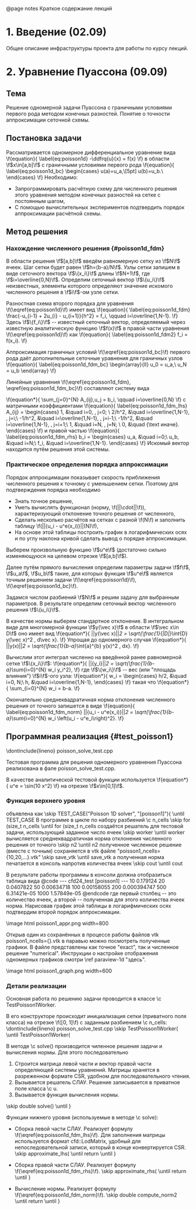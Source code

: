 @page notes Краткое содержание лекций

# 1. Введение (02.09)
Общее описание инфраструктуры проекта для работы по курсу лекций.

# 2. Уравнение Пуассона (09.09)

## Teма
Решение одномерной задачи Пуассона с граничными условиями первого рода методом конечных разностей.
Понятие о точности аппроксимации сеточной схемы.

## Постановка задачи
Рассматривается одномерное дифференциальное уравнение вида
\f{equation}{
    \label{eq:poisson1d}
    -\ddfrq{u}{x} = f(x)
\f}
в области \f$x\in[a,b]\f$ с граничными условиями первого рода
\f{equation}{
	\label{eq:poisson1d_bc}
	\begin{cases}
        u(a)=u_a,\\[5pt]
        u(b)=u_b.\\
	\end{cases}
\f}
Необходимо:
- Запрограммировать расчётную схему для численного решения этого уравнения методом конечных разностей
  на сетке с постоянным шагом,
- С помощью вычислительных экспериментов подтвердить порядок аппроксимации расчётной схемы.

## Метод решения

### Нахождение численного решения {#poisson1d_fdm}

В области решения \f$[a,b]\f$ введём равномерную сетку из \f$N\f$ ячеек.
Шаг сетки будет равен \f$h=(b-a)/N\f$.
Узлы сетки запишем в виде сеточного вектора \f$\{x_i\}\f$ длины \f$N+1\f$, где \f$i=\overline{0,N}\f$.
Определим сеточный вектор \f$\{u_i\}\f$ неизвестных, элементы которого определяют значение искомого численного решения в \f$i\f$-ом узле сетки. 

Разностная схема второго порядка для уравнения \f(\eqref{eq:poisson1d}\f) имеет вид
\f{equation}{
    \label{eq:poisson1d_fdm}
    \frac{-u_{i-1} + 2u_{i} - u_{i+1}}{h^2} = f_i, \qquad i=\overline{1,N-1}.
\f}
Здесь \f$\{f_i\}\f$ -- известный сеточный вектор, определяемый через известную
аналитическую функцию \f$f(x)\f$ в правой части уравнения \f(\eqref{eq:poisson1d}\f) как
\f{equation}{
    \label{eq:poisson1d_fdm2}
    f_i = f(x_i).
\f}

Аппроксимация граничных условий \f(\eqref{eq:poisson1d_bc}\f) первого рода даёт дополнительные 
сеточные уравнения для граничных узлов
\f{equation}{
    \label{eq:poisson1d_fdm_bc}
    \begin{array}{ll}
        u_0 = u_a,\\
        u_N = u_b
    \end{array}
\f}

Линейные уравнения \f(\eqref{eq:poisson1d_fdm}, \eqref{eq:poisson1d_fdm_bc}\f)
составляют систему вида

\f{equation*}{
    \sum_{j=0}^{N} A_{ij}\,u_j = b_i, \qquad i=\overline{0,N}
\f}
с матричными коэффициентами
\f{equation}{
    \label{eq:poisson1d_fdm_lhs}
    A_{ij} = \begin{cases}
        1,      &\quad i=0, \, j=0; \\
        2/h^2,  &\quad i=\overline{1,N-1}, \, j=i;\\
        -1/h^2, &\quad i=\overline{1,N-1}, \, j=i-1;\\
        -1/h^2, &\quad i=\overline{1,N-1}, \, j=i+1;\\
        1,      &\quad i=N, \, j=N; \\
        0,      &\quad {\text иначе}.
    \end{cases}
\f}
и правой частью
\f{equation}{
    \label{eq:poisson1d_fdm_rhs}
    b_i = \begin{cases}
        u_a,   &\quad i=0;\\
        u_b,   &\quad i=N;\\
        f_i,   &\quad i=\overline{1,N-1}.
    \end{cases}
\f}
Искомый вектор находится путём решения этой системы.

### Практическое определения порядка аппроксимации

Порядок аппрокцимации показывает скорость
приближения численного решения к точному с уменьшением сетки.
Поэтому для подтверждения порядка необходимо
- Знать точное решение,
- Уметь вычислять функционал (норму, \f(||\cdot||\f)), характеризующий отклонение точного решения от численного,
- Сделать несколько расчётов на сетках с разной \f(N\f)  и заполнить таблицу \f(||\{u_i - u^e(x_i)\}||(N)\f),
- На основе этой таблицы построить график в логарифмических осях и по углу наклона кривой сделать вывод о порядке аппроксимации.

Выберем произвольную функцию \f$u^e\f$ (достаточно сильно изменяющуюся на целевом отрезке \f$[a,b]\f$).

Далее путём прямого вычисления определим параметры задачи \f$f\f$, \f$u_a\f$, \f$u_b\f$ такие,
для которых функция \f$u^e\f$ является точным решением задачи \f(\eqref{eq:poisson1d}\f), \f(\eqref{eq:poisson1d_bc}\f).

Задамся числом разбиений \f$N\f$ и решим задачу для выбранным параметров.
В результате определим сеточный вектор численного решения \f$\{u_i\}\f$.

В качестве нормы выберем стандартное отклонение. В интегральном виде для многомерной функции \f$y(\vec x)\f$
в области \f$\vec x\in D\f$ оно имеет вид
\f{equation*}{
    ||y(\vec x)||_2 = \sqrt{\frac{1}{|D|}\int_{D} y(\vec x)^2 \, d\vec x}.
\f}
Упрощая до одномерного случая
\f{equation*}{
    ||y(x)||_2 = \sqrt{\frac{1}{b-a}\int_{a}^{b} y(x)^2 \, dx}.
\f}

Вычислим этот интеграл численно на введённой ранее равномерной сетке \f$\{x_i\}\f$:
\f{equation*}{
    ||\{y_i\}||_2 = \sqrt{\frac{1}{b-a}\sum_{i=0}^{N} w_i y_i^2},
\f}
где \f$\{w_i\}\f$ -- вес (или "площадь влияния") \f$i\f$-ого узла:
\f{equation*}{
    w_i = \begin{cases}
        h/2, &\quad i=0, N;\\
        h, &\quad i=\overline{1,N-1},
    \end{cases}
\f}
такая что
\f{equation*}{
    \sum_{i=0}^{N} w_i = b-a.
\f}

Окончательно среднеквадратичная норма отклонения численного решения от точного запишется в виде
\f{equation}{
    \label{eq:poisson1d_fdm_norm}
    ||\{u_i - u^e(x_i)\}||_2 = \sqrt{\frac{1}{b-a}\sum_{i=0}^{N} w_i \left(u_i - u^e_i\right)^2}.
\f}

## Программная реализация {#test_poisson1}
\dontinclude{lineno} poisson_solve_test.cpp

Тестовая программа для решения одномерного уравнения Пуассона 
реализована в фале poisson_solve_test.cpp.

В качестве аналитической тестовой функции  используется
\f{equation*}{
    u^e = \sin(10 x^2)
\f}
на отрезке \f$x\in[0,1]\f$.

### Функция верхнего уровня
объявлена как
\skip TEST_CASE("Poisson 1D solver", "[poisson1]"){
\until TEST_CASE
В программе в цикле по набору разбиений \c n_cells
\skip for (size_t n_cells
\until for (size_t n_cells
создаётся решатель для тестовой задачи, использующий заданное число ячеек
\skip worker
\until worker
вычисляется среднеквадратичная норма отклонения численного решения от точного
\skip n2
\until n2
полученное численное решение (вместе с точным) сохраняется в vtk файле "poisson1_ncells={10,20,...}.vtk"
\skip save_vtk
\until save_vtk
а полученная норма печатается в консоль напротив количества ячеек
\skip cout
\until cout

В результате работы программы в консоли должна отобразиться таблица вида
@code
--- cfd24_test [poisson1] ---
10 0.179124
20 0.0407822
50 0.00634718
100 0.00158055
200 0.000394747
500 6.31421e-05
1000 1.57849e-05
@endcode
где первый столбец -- это количество ячеек, а второй -- полученная для этого количества ячеек норма.
Нарисовав график этой таблицы в логарифмических осях подтвердим второй порядок аппроксимации.

\image html poisson1_appr.png width=800

Открыв один из cохранённых в процессе работы файлов vtk poisson1_ncells={}.vtk в паравью
можно посмотреть полученные графики. В файле представлены как точное "exact", так и численное решение "numerical".
Инструкции о настройке отображения одномерных графиков смотри \ref paraview-1d "здесь".

\image html poisson1_graph.png width=600

### Детали реализации
Основная работа по решению задачи проводится в классе \c TestPoisson1Worker.

В его конструкторе происходит инициализация сетки (приватного поля класса) на отрезке \f([0, 1]\f) с заданным разбиением \c n_cells:
\dontinclude{lineno} poisson_solve_test.cpp
\skip TestPoisson1Worker(
\until TestPoisson1Worker(

В методе \c solve() производится чиленное решения задачи и вычисления нормы.
Для этого последовательно
1. Строится матрица левой части и вектор правой части определяющей системы уравнений.
   Матрицы хранятся в разреженном формате CSR, удобном для последовательного чтения.
2. Вызывается решатель СЛАУ. Решение записывается в приватное поле класса \c u.
3. Вызывается функция вычисления нормы.

\skip double solve()
\until }

Функции нижнего уровня (используемые в методе \c solve):
- Сборка левой части СЛАУ. Реализует формулу \f(\eqref{eq:poisson1d_fdm_lhs}\f).
  Для заполнения матрицы используется формат cfd::LodMatrix, удобный для непоследовательной записи, который в конце конвертируется CSR.
  \skip approximate_lhs(
  \until return
  \until }

- Сборка правой части СЛАУ. Реализует формулу \f(\eqref{eq:poisson1d_fdm_rhs}\f).
  \skip approximate_rhs(
  \until return
  \until }

- Вычисление нормы. Реализует формулу \f(\eqref{eq:poisson1d_fdm_norm}\f).
  \skip double compute_norm2
  \until return
  \until }
